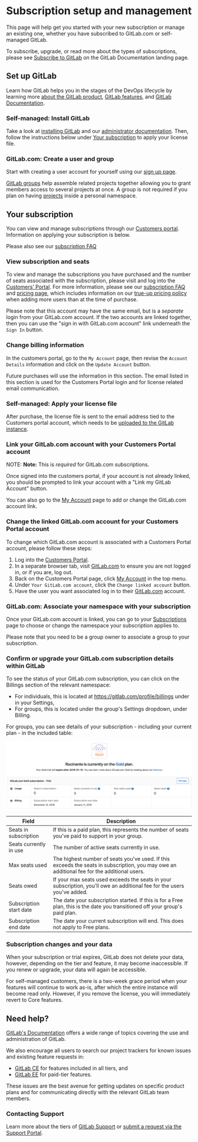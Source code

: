 # Subscription setup and management

This page will help get you started with your new subscription or manage an existing one, whether you have subscribed to GitLab.com or self-managed GitLab.

To subscribe, upgrade, or read more about the types of subscriptions, please see [Subscribe to GitLab](../README.md#subscribe-to-gitlab) on the GitLab Documentation landing page.

## Set up GitLab

Learn how GitLab helps you in the stages of the DevOps lifecycle by learning more [about the GitLab product](https://about.gitlab.com/product/), [GitLab features](https://about.gitlab.com/features/), and [GitLab Documentation](../README.md).

### Self-managed: Install GitLab

Take a look at [installing GitLab](https://about.gitlab.com/install/) and our [administrator documentation](../administration/index.md). Then, follow the instructions below under [Your subscription](#your-subscription) to apply your license file. 

### GitLab.com: Create a user and group

Start with creating a user account for yourself using our [sign up page](https://gitlab.com/users/sign_in#register-pane).

[GitLab groups](../user/group/index.md) help assemble related projects together allowing you to grant members access to several projects at once. A group is not required if you plan on having [projects](../user/project/) inside a personal namespace.

## Your subscription

You can view and manage subscriptions through our [Customers portal](https://customers.gitlab.com/). Information on applying your subscription is below.

Please also see our [subscription FAQ](https://about.gitlab.com/pricing/licensing-faq/)

### View subscription and seats

To view and manage the subscriptions you have purchased and the number of seats associated with the subscription, please visit and log into the [Customers’ Portal](https://customers.gitlab.com/subscriptions). For more information, please see our [subscription FAQ](https://about.gitlab.com/pricing/licensing-faq/) and [pricing page](https://about.gitlab.com/pricing/), which includes information on our [true-up pricing policy](https://about.gitlab.com/handbook/product/pricing/#true-up-pricing) when adding more users than at the time of purchase.

Please note that this account may have the same email, but is a _separate_ login from your GitLab.com account. If the two accounts are linked together, then you can use the "sign in with GitLab.com account" link underneath the `Sign In` button.

### Change billing information

In the customers portal, go to the `My Account` page, then revise the `Account Details` information and click on the `Update Account` button.

Future purchases will use the information in this section. The email listed in this section is used for the Customers Portal login and for license related email communication.

### Self-managed: Apply your license file

After purchase, the license file is sent to the email address tied to the Customers portal account, which needs to be [uploaded to the GitLab instance](../user/admin_area/license.md#uploading-your-license).

### Link your GitLab.com account with your Customers Portal account

NOTE: **Note:** This is *required* for GitLab.com subscriptions.

Once signed into the customers portal, if your account is not already linked, you should be prompted to link your account with a "Link my GitLab Account" button.

You can also go to the [My Account](https://customers.gitlab.com/customers/edit) page to add or change the GitLab.com account link.

### Change the linked GitLab.com account for your Customers Portal account

To change which GitLab.com account is associated with a Customers Portal account, please follow these steps:

1. Log into the [Customers Portal](https://customers.gitlab.com/customers/sign_in).
1. In a separate browser tab, visit [GitLab.com](https://gitlab.com) to ensure you are not logged in, or if you are, log out.
1. Back on the Customers Portal page, click [My Account](https://customers.gitlab.com/customers/edit) in the top menu.
1. Under `Your GitLab.com account`, click the `Change linked account` button.
1. Have the user you want associated log in to their [GitLab.com](https://gitlab.com) account.

### GitLab.com: Associate your namespace with your subscription

Once your GitLab.com account is linked, you can go to your [Subscriptions](https://customers.gitlab.com/subscriptions) page to choose or change the namespace your subscription applies to.

Please note that you need to be a group owner to associate a group to your subscription.

### Confirm or upgrade your GitLab.com subscription details within GitLab

To see the status of your GitLab.com subscription, you can click on the Billings
section of the relevant namespace:

* For individuals, this is located at https://gitlab.com/profile/billings under
in your Settings,
* For groups, this is located under the group's Settings dropdown, under Billing.

For groups, you can see details of your subscription - including your current 
plan - in the included table:

![Billing table](billing_table.png)

| Field | Description |
| ------ | ------ |
| Seats in subscription | If this is a paid plan, this represents the number of seats you've paid to support in your group. |
| Seats currently in use | The number of active seats currently in use. | 
| Max seats used | The highest number of seats you've used. If this exceeds the seats in subscription, you may owe an additional fee for the additional users. | 
| Seats owed | If your max seats used exceeds the seats in your subscription, you'll owe an additional fee for the users you've added. | 
| Subscription start date | The date your subscription started. If this is for a Free plan, this is the date you transitioned off your group's paid plan. | 
| Subscription end date | The date your current subscription will end. This does not apply to Free plans. | 

### Subscription changes and your data

When your subscription or trial expires, GitLab does not delete your data, however, depending on the tier and feature, it may become inaccessible. If you renew or upgrade, your data will again be accessible.

For self-managed customers, there is a two-week grace period when your features will continue to work as-is, after which the entire instance will become read only. However, if you remove the license, you will immediately revert to Core features.

## Need help?

[GitLab's Documentation](https://docs.gitlab.com/) offers a wide range of topics covering the use and administration of GitLab.

We also encourage all users to search our project trackers for known issues and existing feature requests in:

- [GitLab CE](https://gitlab.com/gitlab-org/gitlab-ce/issues/) for features included in all tiers, and
- [GitLab EE](https://gitlab.com/gitlab-org/gitlab-ee/issues/) for paid-tier features.

These issues are the best avenue for getting updates on specific product plans and for communicating directly with the relevant GitLab team members.

### Contacting Support

Learn more about the tiers of [GitLab Support](https://about.gitlab.com/support/) or [submit a request via the Support Portal](https://support.gitlab.com/hc/en-us/requests/new).
